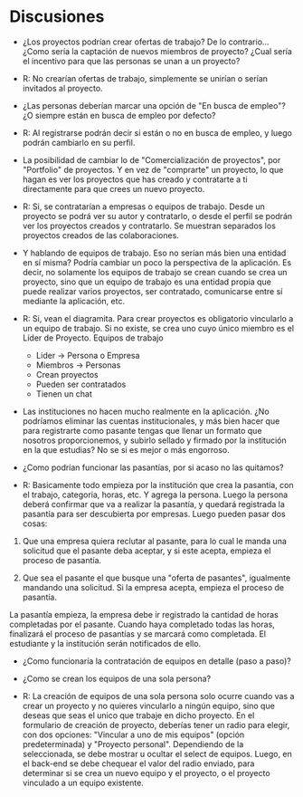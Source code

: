 # Discusiones

- ¿Los proyectos podrían crear ofertas de trabajo? De lo contrario... ¿Como sería la captación de nuevos miembros de proyecto? ¿Cual sería el incentivo para que las personas se unan a un proyecto?
- R: No crearían ofertas de trabajo, simplemente se unirían o serían invitados al proyecto.

- ¿Las personas deberían marcar una opción de "En busca de empleo"? ¿O siempre están en busca de empleo por defecto?
- R: Al registrarse podrán decir si están o no en busca de empleo, y luego podrán cambiarlo en su perfil.

- La posibilidad de cambiar lo de "Comercialización de proyectos", por "Portfolio" de proyectos. Y en vez de "comprarte" un proyecto, lo que hagan es ver los proyectos que has creado y contratarte a ti directamente para que crees un nuevo proyecto.
- R: Si, se contratarían a empresas o equipos de trabajo. Desde un proyecto se podrá ver su autor y contratarlo, o desde el perfil se podrán ver los proyectos creados y contratarlo. Se muestran separados los proyectos creados de las colaboraciones.

- Y hablando de equipos de trabajo. Eso no serían más bien una entidad en sí misma? Podría cambiar un poco la perspectiva de la aplicación. Es decir, no solamente los equipos de trabajo se crean cuando se crea un proyecto, sino que un equipo de trabajo es una entidad propia que puede realizar varios proyectos, ser contratado, comunicarse entre sí mediante la aplicación, etc.
- R: Si, vean el diagramita. Para crear proyectos es obligatorio vincularlo a un equipo de trabajo. Si no existe, se crea uno cuyo único miembro es el Líder de Proyecto.
  Equipos de trabajo
  - Lider -> Persona o Empresa
  - Miembros -> Personas
  - Crean proyectos
  - Pueden ser contratados
  - Tienen un chat

- Las instituciones no hacen mucho realmente en la aplicación. ¿No podríamos eliminar las cuentas institucionales, y más bien hacer que para registrarte como pasante tengas que llenar un formato que nosotros proporcionemos, y subirlo sellado y firmado por la institución en la que estudias? No se si es mejor o más engorroso.

- ¿Como podrían funcionar las pasantías, por si acaso no las quitamos?
- R: Basicamente todo empieza por la institución que crea la pasantía, con el trabajo, categoría, horas, etc. Y agrega la persona. Luego la persona deberá confirmar que va a realizar la pasantía, y quedará registrada la pasantía para ser descubierta por empresas. Luego pueden pasar dos cosas:

1. Que una empresa quiera reclutar al pasante, para lo cual le manda una solicitud que el pasante deba aceptar, y si este acepta, empieza el proceso de pasantía.

2. Que sea el pasante el que busque una "oferta de pasantes", igualmente mandando una solicitud. Si la empresa acepta, empieza el proceso de pasantía.

La pasantía empieza, la empresa debe ir registrado la cantidad de horas completadas por el pasante. Cuando haya completado todas las horas, finalizará el proceso de pasantías y se marcará como completada. El estudiante y la institución serán notificados de ello.

- ¿Como funcionaría la contratación de equipos en detalle (paso a paso)?

- ¿Como se crean los equipos de una sola persona?
- R: La creación de equipos de una sola persona solo ocurre cuando vas a crear un proyecto y no quieres vincularlo a ningún equipo, sino que deseas que seas el unico que trabaje en dicho proyecto. En el formulario de creación de proyecto, deberías tener un radio para elegir, con dos opciones: "Vincular a uno de mis equipos" (opción predeterminada) y "Proyecto personal". Dependiendo de la seleccionada, se debe mostrar u ocultar el select de equipos. Luego, en el back-end se debe chequear el valor del radio enviado, para determinar si se crea un nuevo equipo y el proyecto, o el proyecto vinculado a un equipo existente.
